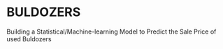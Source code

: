 # BULDOZERS
Building a Statistical/Machine-learning Model to Predict the Sale Price of used Buldozers
